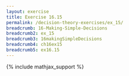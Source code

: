 ```yaml
---
layout: exercise
title: Exercise 16.15
permalink: /decision-theory-exercises/ex_15/
breadcrumb: 16-Making-Simple-Decisions
breadcrumb2: ex_15
breadcrumb3: 16makingSimpleDecisions
breadcrumb4: ch16ex15
breadcrumb5: ex16.15
---
```


{% include mathjax_support %}


